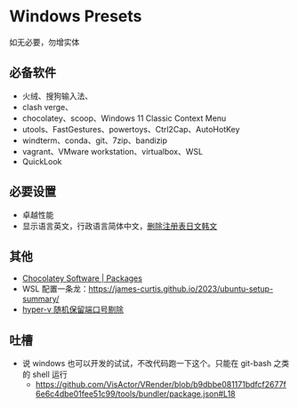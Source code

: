 # Windows Presets

如无必要，勿增实体

## 必备软件
- 火绒、搜狗输入法、
- clash verge、
- chocolatey、scoop、Windows 11 Classic Context Menu
- utools、FastGestures、powertoys、Ctrl2Cap、AutoHotKey
- windterm、conda、git、7zip、bandizip
- vagrant、VMware workstation、virtualbox、WSL
- QuickLook

## 必要设置
- 卓越性能
- 显示语言英文，行政语言简体中文，[删除注册表日文韩文](https://zhuanlan.zhihu.com/p/502139239)

## 其他
- [Chocolatey Software | Packages](https://community.chocolatey.org/packages)
- WSL 配置一条龙：https://james-curtis.github.io/2023/ubuntu-setup-summary/
- [hyper-v 随机保留端口号剔除](https://juejin.cn/post/7214854106179321911)

## 吐槽
- 说 windows 也可以开发的试试，不改代码跑一下这个。只能在 git-bash 之类的 shell 运行
  - https://github.com/VisActor/VRender/blob/b9dbbe081171bdfcf2677f6e6c4dbe01fee51c99/tools/bundler/package.json#L18
